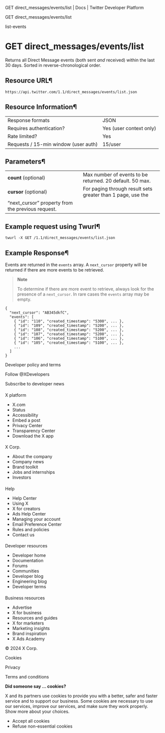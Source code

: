 



GET
direct\_messages/events/list | Docs | Twitter Developer Platform 





































































































GET
direct\_messages/events/list



list-events

GET
direct\_messages/events/list
================================




Returns all Direct Message events (both sent *and* received)
within the last 30 days. Sorted in reverse-chronological order.


Resource URL¶
-------------


`https://api.twitter.com/1.1/direct_messages/events/list.json`


Resource Information¶
---------------------




|  |  |
| --- | --- |
| Response formats | JSON |
| Requires authentication? | Yes (user context only) |
| Rate limited? | Yes |
| Requests / 15-min window (user auth) | 15/user |


Parameters¶
-----------




|  |  |
| --- | --- |
| **count** (optional) | Max number of events to be returned. 20 default. 50 max. |
| **cursor** (optional) | For paging through result sets greater than 1 page, use the
“next\_cursor” property from the previous request. |


Example request using Twurl¶
----------------------------



```
twurl -X GET /1.1/direct_messages/events/list.json
```

Example Response¶
-----------------


Events are returned in the `events` array. A
`next_cursor` property will be returned if there are more
events to be retrieved.



> 
> **Note**
> 
> 
> To determine if there are more event to retrieve, always look for the
> presence of a `next_cursor`. In rare cases the
> `events` array may be empty.
> 
> 
> 



```
{
  "next_cursor": "AB345dkfC",
  "events": [
    { "id": "110", "created_timestamp": "5300", ... },
    { "id": "109", "created_timestamp": "5200", ... },
    { "id": "108", "created_timestamp": "5200", ... },
    { "id": "107", "created_timestamp": "5200", ... },
    { "id": "106", "created_timestamp": "5100", ... },
    { "id": "105", "created_timestamp": "5100", ... },
    ...
  ]
}
```


















Developer policy and terms


Follow @XDevelopers


Subscribe to developer news












#### 
 X platform


* X.com
* Status
* Accessibility
* Embed a post
* Privacy Center
* Transparency Center
* Download the X app




#### 
 X Corp.


* About the company
* Company news
* Brand toolkit
* Jobs and internships
* Investors




#### 
 Help


* Help Center
* Using X
* X for creators
* Ads Help Center
* Managing your account
* Email Preference Center
* Rules and policies
* Contact us




#### 
 Developer resources


* Developer home
* Documentation
* Forums
* Communities
* Developer blog
* Engineering blog
* Developer terms




#### 
 Business resources


* Advertise
* X for business
* Resources and guides
* X for marketers
* Marketing insights
* Brand inspiration
* X Ads Academy









 © 2024 X Corp.
 


Cookies


Privacy


Terms and conditions






















**Did someone say … cookies?**  
  


 X and its partners use cookies to provide you with a better, safer and
 faster service and to support our business. Some cookies are necessary to use
 our services, improve our services, and make sure they work properly.
 Show more about your choices.


 




* Accept all cookies
* Refuse non-essential cookies















